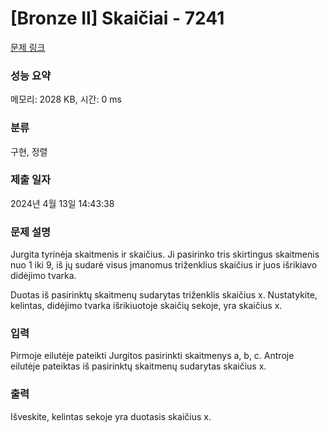 # [Bronze II] Skaičiai - 7241 

[문제 링크](https://www.acmicpc.net/problem/7241) 

### 성능 요약

메모리: 2028 KB, 시간: 0 ms

### 분류

구현, 정렬

### 제출 일자

2024년 4월 13일 14:43:38

### 문제 설명

<p>Jurgita tyrinėja skaitmenis ir skaičius. Ji pasirinko tris skirtingus skaitmenis nuo 1 iki 9, iš jų sudarė visus įmanomus triženklius skaičius ir juos išrikiavo didėjimo tvarka.</p>

<p>Duotas iš pasirinktų skaitmenų sudarytas triženklis skaičius x. Nustatykite, kelintas, didėjimo tvarka išrikiuotoje skaičių sekoje, yra skaičius x.</p>

### 입력 

 <p>Pirmoje eilutėje pateikti Jurgitos pasirinkti skaitmenys a, b, c. Antroje eilutėje pateiktas iš pasirinktų skaitmenų sudarytas skaičius x.</p>

### 출력 

 <p>Išveskite, kelintas sekoje yra duotasis skaičius x.</p>

